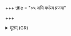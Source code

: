+++
title = "०५ अभि वर्धस्व प्रजया"

+++
<details><summary>मूलम् (GR)</summary>

अभि वर्धस्व प्रजया वावृधानो  
अभ्य् अनीकैः पशुभिर् भवासि । +++(Bhatt. bhavāti)+++  
ब्रह्मराजन्यैर् विश्यैर् वावृधानः +++(Bhatt. brahma rājanyair viśvair)+++  
शूद्रैर् अतीहि सभया पृतन्यतः ॥
</details>